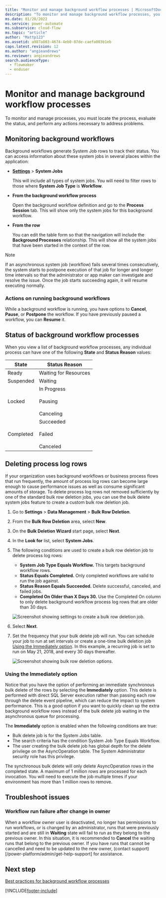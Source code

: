 ```yaml
---
title: "Monitor and manage background workflow processes | MicrosoftDocs"
description: "To monitor and manage background workflow processes, you must locate the process, evaluate the status, and perform any actions necessary to address problems."
ms.date: 01/28/2022
ms.service: power-automate
ms.subservice: cloud-flow
ms.topic: "article"
author: "Mattp123"
ms.assetid: a987a803-4674-4eb0-87de-caefa003b1eb
caps.latest.revision: 12
ms.author: "angieandrews"
ms.reviewer: angieandrews
search.audienceType: 
  - flowmaker
  - enduser
---
```

# Monitor and manage background workflow processes


To monitor and manage processes, you must locate the process, evaluate the status, and perform any actions necessary to address problems.  
  
<a name="BKMK_MonitorAsyncWorkflows"></a>   
## Monitoring background workflows  
Background workflows generate System Job rows to track their status. You can access information about these system jobs in several places within the application:  
  
- **[Settings](/powerapps/maker/model-driven-apps/advanced-navigation#settings)** > **System Jobs**  

  This will include all types of system jobs. You will need to filter rows to those where **System Job Type** is **Workflow**.  
  
- **From the background workflow process**  

  Open the background workflow definition and go to the **Process Session** tab. This will show only the system jobs for this background workflow.  
  
- **From the row**  

  You can edit the table form so that the navigation will include the **Background Processes** relationship. This will show all the system jobs that have been started in the context of the row.  
  
> [!NOTE]
> If an asynchronous system job (workflow) fails several times consecutively, the system starts to postpone execution of that job for longer and longer time intervals so that the administrator or app maker can investigate and resolve the issue. Once the job starts succeeding again, it will resume executing normally.  
  
<a name="BKMK_ActionsOnRunningWorkflows"></a>   
### Actions on running background workflows  
While a background workflow is running, you have options to **Cancel**, **Pause**, or **Postpone** the workflow. If you have previously paused a workflow, you can **Resume** it.  
  
<a name="BKMK_StatusOfWorkflowProcesses"></a>   
## Status of background workflow processes  
When you view a list of background workflow processes, any individual process can have one of the following **State** and **Status Reason** values:  
  
|State|Status Reason|  
|-----------|-------------------|  
|Ready|Waiting for Resources|  
|Suspended|Waiting|  
|Locked|In Progress<br /><br /> Pausing<br /><br /> Canceling|  
|Completed|Succeeded<br /><br /> Failed<br /><br /> Canceled|  

## Deleting process log rows

If your organization uses background workflows or business process flows that run frequently, the amount of process log rows can become large enough to cause performance issues as well as consume significant amounts of storage. To delete process log rows not removed sufficiently by one of the standard bulk row deletion jobs, you can use the bulk delete system jobs feature to create a custom bulk row deletion job.

1. Go to **Settings** > **Data Management** > **Bulk Row Deletion**.
2. From the **Bulk Row Deletion** area, select **New**. 
3. On the **Bulk Deletion Wizard** start page, select **Next**.
4. In the **Look for** list, select **System Jobs**.
5. The following conditions are used to create a bulk row deletion job to delete process log rows: 
   - **System Job Type Equals Workflow.** This targets background workflow rows. 
   - **Status Equals Completed.** Only completed workflows are valid to run the job against.
   - **Status Reason Equals Succeeded.** Delete successful, canceled, and failed jobs.
   - **Completed On Older than X Days 30.** Use the Completed On column to only delete background workflow process log rows that are older than 30 days.

   ![Screenshot showing settings to create a bulk row deletion job.](media/custom-bulk-record-deletion.png)
 
6. Select **Next**.
7. Set the frequency that your bulk delete job will run. You can schedule your job to run at set intervals or create a one-time bulk deletion job [Using the Immediately option](#using-the-immediately-option). In this example, a recurring job is set to run on May 21, 2018, and every 30 days thereafter. 

   ![Screenshot showing bulk row deletion options.](media/custom-bulk-record-delete-options.png)

### Using the Immediately option

Notice that you have the option of performing an immediate synchronous bulk delete of the rows by selecting the **Immediately** option. This delete is performed with direct SQL Server execution rather than passing each row through the delete event pipeline, which can reduce the impact to system performance. This is a good option if you want to quickly clean up the extra background workflow rows instead of the bulk delete job waiting in the asynchronous queue for processing. 

The **Immediately** option is enabled when the following conditions are true: 
- Bulk delete job is for the System Jobs table.
- The search criteria has the condition System Job Type Equals Workflow. 
- The user creating the bulk delete job has global depth for the delete privilege on the AsyncOperation table. The System Administrator security role has this privilege.  

The synchronous bulk delete will only delete AsyncOperation rows in the completed state. A maximum of 1 million rows are processed for each invocation. You will need to execute the job multiple times if your environment has more than 1 million rows to remove.  

## Troubleshoot issues

### Workflow run failure after change in owner

When a workflow owner user is deactivated, no longer has permissions to run workflows, or is changed by an administrator, runs that were previously started and are still in **Waiting** state will fail to run as they belong to the previous owner. In this situation, it is recommended to **Cancel** the waiting runs that belong to the previous owner. If you have runs that cannot be cancelled and need to be updated to the new owner, (contact support)[/power-platform/admin/get-help-support] for assistance.

## Next step   
[Best practices for background workflow processes](best-practices-workflow-processes.md) <br />



[!INCLUDE[footer-include](includes/footer-banner.md)]
